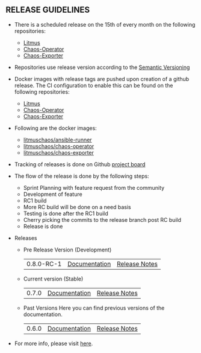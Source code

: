 ## RELEASE GUIDELINES
-   There is a scheduled release on the 15th of every month on the following repositories:
    -   [Litmus](https://github.com/litmuschaos/litmus)
    -   [Chaos-Operator](https://github.com/litmuschaos/chaos-operator)
    -   [Chaos-Exporter](https://github.com/litmuschaos/chaos-exporter)

-   Repositories use release version according to the [Semantic Versioning](https://semver.org/)

-   Docker images with release tags are pushed upon creation of a github release. The CI configuration to enable this can be found on the following repositories:
    -   [Litmus](https://github.com/litmuschaos/litmus/blob/master/.travis.yml)
    -   [Chaos-Operator](https://github.com/litmuschaos/chaos-operator/blob/master/.circleci/config.yml)
    -   [Chaos-Exporter](https://github.com/litmuschaos/chaos-exporter/blob/master/.travis.yml)

-   Following are the docker images:
    -   [litmuschaos/ansible-runner](https://cloud.docker.com/u/litmuschaos/repository/docker/litmuschaos/ansible-runner)
    -   [litmuschaos/chaos-operator](https://cloud.docker.com/u/litmuschaos/repository/docker/litmuschaos/chaos-operator)
    -   [litmuschaos/chaos-exporter](https://cloud.docker.com/u/litmuschaos/repository/docker/litmuschaos/chaos-exporter)

-   Tracking of releases is done on Github [project board](https://github.com/litmuschaos/litmus/projects)

-   The flow of the release is done by the following steps:
    -   Sprint Planning with feature request from the community
    -   Development of feature
    -   RC1 build
    -   More RC build will be done on a need basis
    -   Testing is done after the RC1 build
    -   Cherry picking the commits to the release branch post RC build
    -   Release is done

-   Releases
    -   Pre Release Version (Development)
         <table>
          <tr>
            <td>0.8.0-RC-1</td>
            <td><a href="https://docs.litmuschaos.io/docs/getstarted">Documentation</a></td>
            <td><a href="https://github.com/litmuschaos/litmus/releases/tag/0.8.0-RC1">Release Notes</a></td>
          </tr>
        </table>

    -   Current version (Stable)
        <table>
          <tr>
            <td>0.7.0</td>
            <td><a href="https://docs.litmuschaos.io/docs/getstarted">Documentation</a></td>
            <td><a href="https://github.com/litmuschaos/litmus/releases/tag/0.7.0">Release Notes</a></td>
          </tr>
        </table>

    -   Past Versions
        Here you can find previous versions of the documentation.
        <table>
          <tr>
            <td>0.6.0</td>
            <td><a href="https://docs.litmuschaos.io/docs/0.6.0/overview">Documentation</a></td>
            <td><a href="https://github.com/litmuschaos/litmus/releases/tag/0.6.0">Release Notes</a></td>
          </tr>
        </table>

-   For more info, please visit [here](https://docs.litmuschaos.io/versions/).
